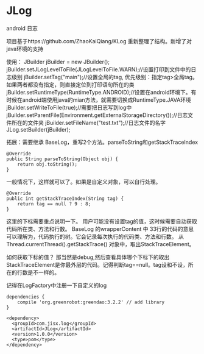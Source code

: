 # JLog
android 日志

项目基于https://github.com/ZhaoKaiQiang/KLog
重新整理了结构。新增了对java环境的支持

使用：
        JBuilder jBuilder = new JBuilder();
        jBuilder.setJLogLevelToFile(JLogLevelToFile.WARN);//设置打印到文件中的日志级别
        jBuilder.setTag("main");//设置全局的tag, 优先级别：指定tag>全局tag。如果两者都没有指定，则直接定位到打印语句所在的类
        jBuilder.setRuntimeType(RuntimeType.ANDROID);//设置在android环境下。有时候在android端使用java的mian方法，就需要切换成RuntimeType.JAVA环境
        jBuilder.setWriteToFile(true);//需要把日志写到log中
        jBuilder.setParentFile(Environment.getExternalStorageDirectory());//日志文件所在的文件夹
        jBuilder.setFileName("test.txt");//日志文件的名字
        JLog.setBuilder(jBuilder);

拓展：需要继承 BaseLog，重写2个方法。parseToString和getStackTraceIndex

    @Override
    public String parseToString(Object obj) {
        return obj.toString();
    }
    
一般情况下，这样就可以了。如果是自定义对象，可以自行处理。
    
    @Override
    public int getStackTraceIndex(String tag) {
        return tag == null ? 9 : 8;
    }
    
这里的下标需要重点说明一下。 用户可能没有设置tag的值，这时候需要自动获取代码所在类、方法和行数。
BaseLog 的wrapperContent  中 33行的代码的意思可以理解为，代码执行的树。它会记录每次执行的代码类、方法和行数。
从Thread.currentThread().getStackTrace() 对象中，取出StackTraceElement。
    
如何获取下标的值？ 那当然是debug,然后查看具体哪个下标下的取出StackTraceElement是你最外层的代码。记得判断tag==null。tag设和不设，所在的行数是不一样的。


记得在LogFactory中注册一下自定义的log

    dependencies {
        compile 'org.greenrobot:greendao:3.2.2' // add library
    }

    <dependency>
      <groupId>com.jisx.log</groupId>
      <artifactId>JLog</artifactId>
      <version>1.0.0</version>
      <type>pom</type>
    </dependency>
